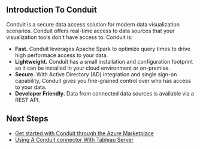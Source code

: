 ## Introduction To Conduit

Conduit is a secure data access solution for modern data visualization scenarios. Conduit offers real-time access to data sources that your visualization tools don't have access to. Conduit is:
* __Fast.__ Conduit leverages Apache Spark to optimize query times to drive high performace access to your data.
* __Lightweight.__ Conduit has a small installation and configuration footprint so it can be installed in your cloud environment or on-premise.
* __Secure.__ With Active Directory (AD) integration and single sign-on capability, Conduit gives you fine-grained control over who has access to your data.
* __Developer Friendly.__ Data from connected data sources is available via a REST API.

## Next Steps
* [Get started with Conduit through the Azure Marketplace](azure-install.md)
* [Using A Conduit connector With Tableau Server](tableau-server-connect.md)


